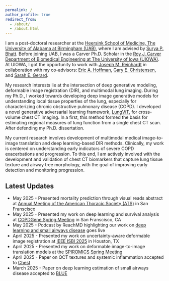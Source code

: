 ```yaml
---
permalink: /
author_profile: true
redirect_from: 
  - /about/
  - /about.html
---
```


I am a post-doctoral researcher at the [Heersink School of Medicine, The University of Alabama at Birmingham (UAB)](https://www.uab.edu/medicine/home/), where I am advised by [Surya P. Bhatt](https://scholars.uab.edu/631-surya-bhatt). Before joining UAB, I was a Carver Ph.D. Scholar in the [Roy J. Carver Department of Biomedical Engineering at The University of Iowa (UIOWA)](https://engineering.uiowa.edu/bme). At UIOWA, I got the opportunity to work with [Joseph M. Reinhardt](https://engineering.uiowa.edu/directory/joseph-m-reinhardt) in collaboration with my co-advisors: [Eric A. Hoffman](https://radiology.medicine.uiowa.edu/people/faculty/eric-hoffman), [Gary E. Christensen](https://engineering.uiowa.edu/directory/gec), and [Sarah E. Gerard](https://engineering.uiowa.edu/directory/sarah-e-gerard). 

My research interests lie at the intersection of deep generative modeling, deformable image registration (DIR), and multimodal lung imaging. During my Ph.D., I worked towards developing deep image generative models for understanding local tissue properties of the lung, especially for characterizing chronic obstructive pulmonary disease (COPD). I developed a novel generative adversarial learning framework, [LungViT](https://ieeexplore.ieee.org/document/10439260), for cross-volume chest CT imaging. In a first, this method formed the basis for estimating regional measures of lung function from a single chest CT scan. After defending my Ph.D. dissertation.

My current research involves development of multimodal medical image-to-image translation and deep learning-based DIR methods. Clinically, my work is centered on understanding early indicators of severe COPD exacerbations and progression. To this end, I am actively involved with the development and validation of chest CT biomarkers that capture lung tissue texture and airway tree morphology, with the goal of improving early detection and monitoring progression.



Latest Updates
------
- May 2025 - Presented mortality prediction through visual reads abstract at [Annual Meeting of the American Thoracic Society (ATS)](https://site.thoracic.org/events/ats-2025-international-conference) in San Franscisco
- May 2025 - Presented my work on deep learning and survival analysis at [COPDGene Spring Meeting](https://copdgene.org) in San Franscisco, CA
- May 2025 - Podcast by ReachMD highlighting our work on [deep learning and small airways disease](https://reachmd.com/programs/frontlines-copd/advancing-copd-care-ai-driven-tools-for-enhanced-imaging/35538/) goes live
- April 2025 - Presented my work on uncertainty-aware deformable image registration at [IEEE ISBI 2025](https://biomedicalimaging.org/2025/) in Houston, TX
- April 2025 - Presented my work on deformable image-to-image translation models at the [SPIROMICS Spring Meeting](https://www.spiromics.org/spiromics/)
- April 2025 - Paper on QCT textures and systemic inflammation accepted to [Chest](https://doi.org/10.1016/j.chest.2025.04.017)
- March 2025 - Paper on deep learning estimation of small airways disease accepted to [BLUE](https://www.atsjournals.org/doi/abs/10.1164/rccm.202409-1847OC)
